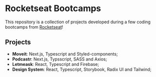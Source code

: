 # Rocketseat Bootcamps

This repository is a collection of projects developed during a few coding bootcamps from [Rocketseat](https://www.rocketseat.com.br/)!

## Projects

- **Moveit**: Next.js, Typescript and Styled-components;
- **Podcastr**: Next.js, Typsscript, SASS and Axios;
- **Letmeask**: React, Typescript and Firebase;
- **Design System**: React, Typescript, Storybook, Radix UI and Tailwind;
